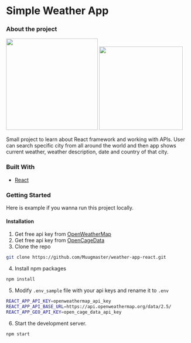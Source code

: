 # Simple Weather App

### About the project

<img src="https://i.imgur.com/PfoGh5N.png" width="250"> <img src="https://i.imgur.com/06CVTqs.png" width="228">

Small project to learn about React framework and working with APIs.
User can search specific city from all around the world and then app shows current weather, weather description, date and country of that city.

### Built With

- [React](https://reactjs.org/)

### Getting Started

Here is example if you wanna run this project locally.

#### Installation

1. Get free api key from [OpenWeatherMap](https://openweathermap.org/)
2. Get free api key from [OpenCageData](https://opencagedata.com/)
3. Clone the repo

```sh
git clone https://github.com/Muugmaster/weather-app-react.git
```

4. Install npm packages

```sh
npm install
```

5. Modify `.env_sample` file with your api keys and rename it to `.env`

```sh
REACT_APP_API_KEY=openweathermap_api_key
REACT_APP_API_BASE_URL=https://api.openweathermap.org/data/2.5/
REACT_APP_GEO_API_KEY=open_cage_data_api_key
```

6. Start the development server.

```sh
npm start
```
